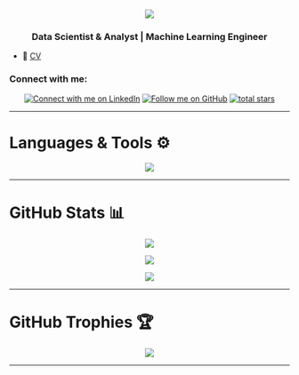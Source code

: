 <h1 align="center">
    <img src="https://readme-typing-svg.herokuapp.com/?font=Ubuntu&size=35&center=true&vCenter=true&color=bbcfe2&width=500&height=70&duration=3000&lines=Hey+,+I'm+Mahmoud+Nagiub+👋🏻;"/>
</h1>
<h3 align="center"> Data Scientist & Analyst | Machine Learning Engineer </h3>

- 📝 [CV](https://drive.google.com/file/d/1OppLfTGVx6GSpvw3em4wt5i3hP2b54Lx/view?usp=sharing)

### Connect with me:
<p align="center">
    <a href="https://www.linkedin.com/in/mahmoudnagiubb">
        <img alt="Connect with me on LinkedIn" title="Connect with me on LinkedIn" src="https://custom-icon-badges.demolab.com/badge/LinkedIn-Connect-blue?color=1f7daf&labelColor=0e76a8&style=for-the-badge&logo=linkedin-s&label=&logoColor=white"/></a>
    <a href="https://github.com/MahmoudNagiubX?tab=followers">
        <img alt="Follow me on GitHub" title="Follow me on GitHub" src="https://custom-icon-badges.demolab.com/github/followers/GeorgeEzat?color=236ad3&labelColor=1155ba&style=for-the-badge&logo=github&label=Follow&logoColor=white"/></a>
    <a href="https://github.com/MahmoudNagiubX?tab=repositories&sort=stargazers">
        <img alt="total stars" title="Total stars on GitHub" src="https://custom-icon-badges.demolab.com/github/stars/GeorgeEzat?color=55960c&style=for-the-badge&labelColor=488207&logo=star"/></a>
</p>

---

# **Languages & Tools ⚙️**

<div align="center">
    <img src="https://skillicons.dev/icons?i=vscode,github,git,cpp,python,mysql" />
</div>

---

# **GitHub Stats 📊**

<div align='center'>

![](https://github-readme-stats.vercel.app/api?username=MahmoudNagiubX&theme=github_dark&hide_border=false&include_all_commits=false&count_private=true&show_icons=true&rank_icon=github&border_radius=10)

![](https://nirzak-streak-stats.vercel.app/?user=MahmoudNagiubX&theme=github_dark&hide_border=false&count_private=true&border_radius=10)

![](https://github-readme-stats.vercel.app/api/top-langs/?username=MahmoudNagiubX&theme=github_dark&hide_border=false&include_all_commits=true&count_private=true&layout=compact&border_radius=10&exclude_repo=MahmoudNagiubX)

</div>

---

# **GitHub Trophies 🏆**

<div align='center'>

![](https://github-profile-trophy.vercel.app/?username=MahmoudNagiubX&theme=nord&no-frame=false&no-bg=t&margin-w=6)

</div>

---
